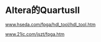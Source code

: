 # Altera的QuartusⅡ



www.hseda.com/fpga/hdl_tool/hdl_tool.htm



www.21ic.com/jszt/fpga.htm








